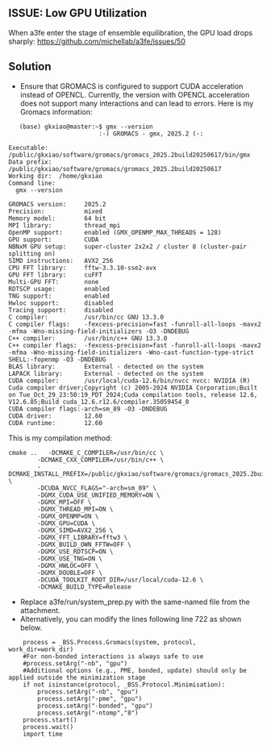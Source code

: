 ## ISSUE: Low GPU Utilization 
When a3fe enter the stage of ensemble equilibration, the GPU load drops sharply: https://github.com/michellab/a3fe/issues/50
## Solution
- Ensure that GROMACS is configured to support CUDA acceleration instead of OPENCL.
   Currently, the version with OPENCL acceleration does not support many interactions and can lead to errors.
   Here is my Gromacs information:
```
   (base) gkxiao@master:~$ gmx --version
                         :-) GROMACS - gmx, 2025.2 (-:

Executable:   /public/gkxiao/software/gromacs/gromacs_2025.2build20250617/bin/gmx
Data prefix:  /public/gkxiao/software/gromacs/gromacs_2025.2build20250617
Working dir:  /home/gkxiao
Command line:
  gmx --version

GROMACS version:     2025.2
Precision:           mixed
Memory model:        64 bit
MPI library:         thread_mpi
OpenMP support:      enabled (GMX_OPENMP_MAX_THREADS = 128)
GPU support:         CUDA
NBNxM GPU setup:     super-cluster 2x2x2 / cluster 8 (cluster-pair splitting on)
SIMD instructions:   AVX2_256
CPU FFT library:     fftw-3.3.10-sse2-avx
GPU FFT library:     cuFFT
Multi-GPU FFT:       none
RDTSCP usage:        enabled
TNG support:         enabled
Hwloc support:       disabled
Tracing support:     disabled
C compiler:          /usr/bin/cc GNU 13.3.0
C compiler flags:    -fexcess-precision=fast -funroll-all-loops -mavx2 -mfma -Wno-missing-field-initializers -O3 -DNDEBUG
C++ compiler:        /usr/bin/c++ GNU 13.3.0
C++ compiler flags:  -fexcess-precision=fast -funroll-all-loops -mavx2 -mfma -Wno-missing-field-initializers -Wno-cast-function-type-strict SHELL:-fopenmp -O3 -DNDEBUG
BLAS library:        External - detected on the system
LAPACK library:      External - detected on the system
CUDA compiler:       /usr/local/cuda-12.6/bin/nvcc nvcc: NVIDIA (R) Cuda compiler driver;Copyright (c) 2005-2024 NVIDIA Corporation;Built on Tue_Oct_29_23:50:19_PDT_2024;Cuda compilation tools, release 12.6, V12.6.85;Build cuda_12.6.r12.6/compiler.35059454_0
CUDA compiler flags:-arch=sm_89 -O3 -DNDEBUG
CUDA driver:         12.60
CUDA runtime:        12.60
```
This is my compilation method:
```
cmake ..   -DCMAKE_C_COMPILER=/usr/bin/cc \
        -DCMAKE_CXX_COMPILER=/usr/bin/c++ \
        -DCMAKE_INSTALL_PREFIX=/public/gkxiao/software/gromacs/gromacs_2025.2build20250617 \
        -DCUDA_NVCC_FLAGS="-arch=sm_89" \
        -DGMX_CUDA_USE_UNIFIED_MEMORY=ON \
        -DGMX_MPI=OFF \
        -DGMX_THREAD_MPI=ON \
        -DGMX_OPENMP=ON \
        -DGMX_GPU=CUDA \
        -DGMX_SIMD=AVX2_256 \
        -DGMX_FFT_LIBRARY=fftw3 \
        -DGMX_BUILD_OWN_FFTW=OFF \
        -DGMX_USE_RDTSCP=ON \
        -DGMX_USE_TNG=ON \
        -DGMX_HWLOC=OFF \
        -DGMX_DOUBLE=OFF \
        -DCUDA_TOOLKIT_ROOT_DIR=/usr/local/cuda-12.6 \
        -DCMAKE_BUILD_TYPE=Release
```
- Replace a3fe/run/system_prep.py with the same-named file from the attachment.
- Alternatively, you can modify the lines following line 722 as shown below.
```
    process = _BSS.Process.Gromacs(system, protocol, work_dir=work_dir)
    #For non-bonded interactions is always safe to use
    #process.setArg("-nb", "gpu")
    #Additional options (e.g., PME, bonded, update) should only be applied outside the minimization stage
    if not isinstance(protocol, _BSS.Protocol.Minimisation):
        process.setArg("-nb", "gpu")
        process.setArg("-pme", "gpu")
        process.setArg("-bonded", "gpu")
        process.setArg("-ntomp","8")
    process.start()
    process.wait()
    import time
```
